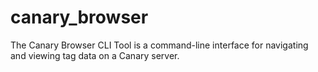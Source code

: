# canary_browser
The Canary Browser CLI Tool is a command-line interface for navigating and viewing tag data on a Canary server.
